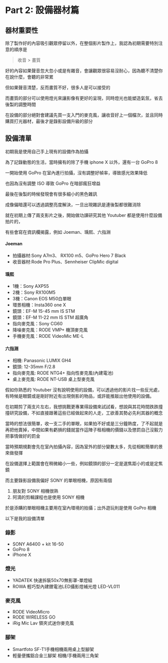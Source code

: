 # Part 2: 設備器材篇

## 器材重要性

除了製作好的內容吸引觀眾停留以外，在整個影片製作上，我認為初期需要特別注意的順序是

> 收音 > 畫質

好的內容如果聲音忽大忽小或是有雜音，會讓觀眾很容易沒耐心，因為聽不清楚你在說什麼，會聽的非常累

但如果聲音清楚，反而畫質不好，很多人是可以接受的

而畫質的部分可以使用燈光來讓影像有更好的呈現，同時燈光也能塑造氣氛，省去後製的調整時間

在設備的部分絕對會建議先買一支入門的麥克風，讓收音好上一個檔次，並且同時購買打光器材，最後才是錄影設備升級的部分

## 設備清單

初期我是使用自己手上現有的設備作為拍攝

為了記錄動態的生活，當時擁有的除了手機 iphone X 以外，還有一台 GoPro 8

一開始使用 GoPro 在室內進行拍攝，沒有調整好幀率，導致感光效果降低

也因為沒有調整 ISO 導致 GoPro 在暗部瘋狂增益

最後在後製的時候發現會有很多細小的黑色雜訊

成像偏暗還可以透過調整亮度解決，一旦出現雜訊是連後製都很難消除

就在初期上傳了兩支影片之後，開始做功課研究其他 Youtuber 都是使用什麼設備拍片的，

有些會寫在資訊欄揭露，例如 Joeman、瑀熙、六指淵

#### Joeman

- 拍攝器材:Sony A7m3、 RX100 m5、GoPro Hero 7 Black
- 收音器材:Rode Pro Plus、Sennheiser ClipMic digital

#### 瑀熙

- 1機：Sony AXP55
- 2機：Sony RX100M5
- 3機：Canon EOS M50白單眼
- 環景相機：Insta360 one X
- 鏡頭：EF-M 15-45 mm IS STM
- 鏡頭：EF-M 11-22 mm IS STM 超廣角
- 指向麥克風：Sony CG60
- 降噪麥克風：RODE VMP+ 機頂麥克風
- 手機麥克風：RODE VideoMic ME-L

#### 六指淵

- 相機: Panasonic LUMIX GH4
- 鏡頭: 12-35mm F/2.8
- 指向麥克風: RODE NTG4+ 指向性麥克風(內建電池)
- 桌上麥克風: RODE NT-USB 桌上型麥克風

假如你熟悉的 Youtuber 沒有說明使用的設備，可以透過他的影片找一些反光處，有時候是眼鏡或是剛好附近有出現倒影的物品，或許能推敲出他使用的設備。

在初期剪了兩支片左右，我想挑戰更專業得設備來試試看，想說與其花時間跌跌撞撞研究設備，不如直接跟著這些已經做起來的人走，工欲善其勢必先利其器的概念

當時的想法很簡單，收一支二手的單眼，如果拍不好或是三分鐘熱度，了不起就是再把他賣掉，中間如果有虧損的錢就當作這陣子租相機的價錢以及懲罰自己沒毅力把事情做好的罰金

當時預期規劃會先在室內拍攝內容，因為室外的部分變數太多，先從相較簡單的景來做發揮

在設備選擇上範圍會在稍微縮小一些，例如鏡頭的部分一定是選焦距小的或是定焦鏡

而主要錄影設備我偏好 SONY 的單眼相機，原因有兩個

1. 朋友對 SONY 相機很熟
2. 阿滴的剪輯課程也是使用 SONY 相機

於是添購的單眼相機主要用在室內環境的拍攝；出外遊玩則是使用 GoPro 相機

以下是我的設備清單

### 錄影

- SONY A6400 + kit 16-50
- GoPro 8
- iPhone X

### 燈光

- YADATEK 快速拆裝50x70無影罩-單燈組
- ROWA 輕巧型內建鋰電池LED攝影燈補光燈 LED-VL011

### 麥克風

- RODE VideoMicro
- RODE WIRELESS GO
- iRig Mic Lav 領夾式迷你麥克風

### 腳架

- Smartfoto SF-T1手機相機兩用桌上型腳架
- 輕量便攜鋁合金三腳架 相機/手機兩用三角架
